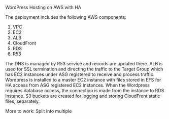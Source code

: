 WordPress Hosting on AWS with HA

The deployment includes the following AWS components:
1. VPC
2. EC2
3. ALB
4. CloudFront
5. RDS
6. R53

The DNS is managed by R53 service and records are updated there.
ALB is used for SSL termination and directing the traffic to the Target Group which has EC2 instances under ASG registered to receive and process traffic.
Wordpress is installed to a master EC2 instance with files stored in EFS for HA access from ASG registered EC2 instances.
When the Wordpress requires database access, the connection is made from the instance to RDS instance.
S3 buckets are created for logging and storing CloudFront static files, separately.

More to work:
Split into multiple 
